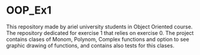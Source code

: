 # OOP_Ex1
This repository made by ariel university students in Object Oriented course.  
The repository dedicated for exercise 1 that relies on exercise 0.
The project contains clases of Monom, Polynom, Complex functions and option to see graphic drawing of functions,
and contains also tests for this clases.
